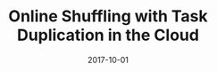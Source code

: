 ---
title: "Online Shuffling with Task Duplication in the Cloud"
authors:
- Qimeng Zhang
- Song Guo

date: "2017-10-01"
doi: ""

# Publication type.
# 1 = Conference paper; 2 = Journal article;
# 3 = Preprint Paper; 4 = Report; 5 = Book; 6 = Book section;
# 7 = Thesis; 8 = Patent
publication_types: ["2"]

# Publication name and optional abbreviated publication name.
publication: "*ZTE Communications*"
#publication_short: ""

url_pdf: http://tech-en.zte.com.cn/EN/10.3969/j.issn.1673-5188.2017.04.005
# url_code: ''
# url_dataset: ''
# url_poster: ''
# url_project: ''
# url_slides: ''
# url_video: ''

---